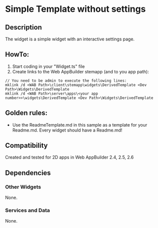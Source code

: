 # Simple Template without settings 

## Description
The widget is a simple widget with an interactive settings page. 

## HowTo:
1. Start coding in your "Widget.ts" file
2. Create links to the Web AppBuilder stemapp (and to you app path):  

```
// You need to be admin to execute the following lines:
mklink /d <WAB Path>\client\stemapp\widgets\DerivedTemplate <Dev Path>\Widgets\DerivedTemplate 
mklink /d <WAB Path>\server\apps\<your app number>>\widgets\DerivedTemplate <Dev Path>\Widgets\DerivedTemplate 
```

## Golden rules:
- Use the ReadmeTemplate.md in this sample as a template for your Readme.md. Every widget should have a Readme.md!

## Compatibility
Created and tested for 2D apps in Web AppBuilder 2.4, 2.5, 2.6

## Dependencies

### Other Widgets
None.

### Services and Data
None. 
